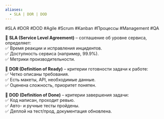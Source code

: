 ```yaml
---
aliases:
  - SLA | DOR | DOD
---
```

#SLA #DOR #DOD #Agile #Scrum #Kanban #Процессы #Management #QA

📌 **SLA (Service Level Agreement)** – соглашение об уровне сервиса, определяет:  
✅ Время реакции и исправления инцидентов.  
✅ Доступность сервиса (например, 99.9%).  
✅ Метрики производительности.

📌 **DOR (Definition of Ready)** – критерии готовности задачи к работе:  
✅ Четко описаны требования.  
✅ Есть макеты, API, необходимые данные.  
✅ Оценена сложность, приоритет понятен.

📌 **DOD (Definition of Done)** – критерии завершения задачи:  
✅ Код написан, проходит ревью.  
✅ Авто- и ручные тесты пройдены.  
✅ Деплой на тест/прод, документация обновлена.